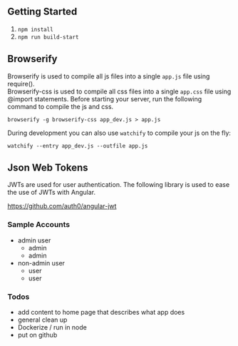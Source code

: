 
## Getting Started

1) `npm install`
1) `npm run build-start`

## Browserify
Browserify is used to compile all js files into a single `app.js` file using require().   
Browserify-css is used to compile all css files into a single `app.css` file using @import statements.
Before starting your server, run the following command to compile the js and css.   

`browserify -g browserify-css app_dev.js > app.js`

During development you can also use `watchify` to compile your js on the fly:

`watchify --entry app_dev.js --outfile app.js`


## Json Web Tokens
JWTs are used for user authentication. The following library is used to ease the use of JWTs with Angular.  

https://github.com/auth0/angular-jwt


### Sample Accounts

- admin user
    - admin
    - admin
- non-admin user
    - user
    - user
    
    
    
### Todos
- add content to home page that describes what app does
- general clean up
- Dockerize / run in node
- put on github
